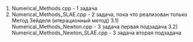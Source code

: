 1) Numerical_Methods.cpp - 1 задача
2) Numerical_Methods_SLAE.cpp - 2 задача, пока что реализован только Метод Зейделя (итерационный метод)
3.1) Numerical_Methods_Newton.cpp - 3 задача первая подзадача
3.2) Numerical_Methods_Newton_SLAE.cpp - 3 задача вторая подзадача
